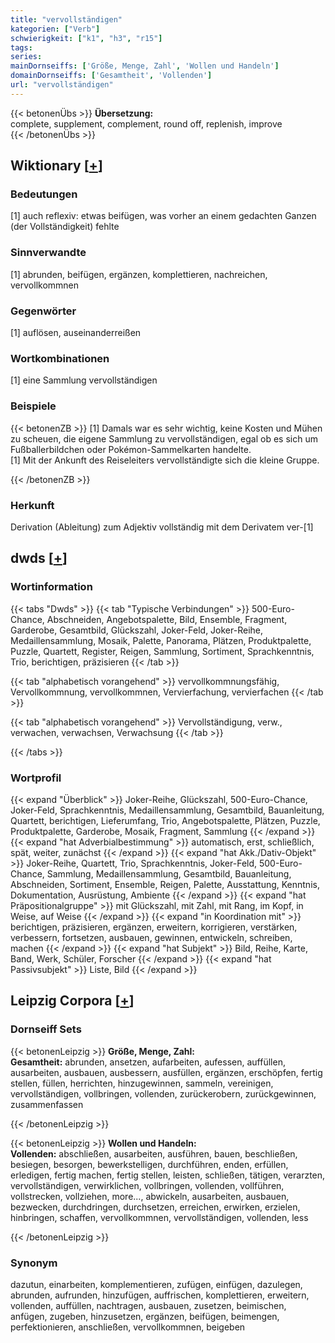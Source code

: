 ```yaml
---
title: "vervollständigen"
kategorien: ["Verb"]
schwierigkeit: ["k1", "h3", "r15"]
tags:
series:
mainDornseiffs: ['Größe, Menge, Zahl', 'Wollen und Handeln']
domainDornseiffs: ['Gesamtheit', 'Vollenden']
url: "vervollständigen"
---
```


{{< betonenÜbs >}}
**Übersetzung:**  
complete, supplement, complement, round off, replenish, improve  
{{< /betonenÜbs >}}

## Wiktionary [[+](https://de.wiktionary.org/wiki/vervollständigen)]

### Bedeutungen
[1] auch reflexiv: etwas beifügen, was vorher an einem gedachten Ganzen (der Vollständigkeit) fehlte  

### Sinnverwandte
[1] abrunden, beifügen, ergänzen, komplettieren, nachreichen, vervollkommnen  

### Gegenwörter
[1] auflösen, auseinanderreißen  

### Wortkombinationen
[1] eine Sammlung vervollständigen  

### Beispiele
{{< betonenZB >}}
[1] Damals war es sehr wichtig, keine Kosten und Mühen zu scheuen, die eigene Sammlung zu vervollständigen, egal ob es sich um Fußballerbildchen oder Pokémon-Sammelkarten handelte.  
[1] Mit der Ankunft des Reiseleiters vervollständigte sich die kleine Gruppe.  

{{< /betonenZB >}}
### Herkunft
Derivation (Ableitung) zum Adjektiv vollständig mit dem Derivatem ver-[1]  



## dwds [[+](https://www.dwds.de/wb/vervollständigen)]

### Wortinformation
{{< tabs "Dwds" >}}
{{< tab "Typische Verbindungen" >}}
500-Euro-Chance, Abschneiden, Angebotspalette, Bild, Ensemble, Fragment, Garderobe, Gesamtbild, Glückszahl, Joker-Feld, Joker-Reihe, Medaillensammlung, Mosaik, Palette, Panorama, Plätzen, Produktpalette, Puzzle, Quartett, Register, Reigen, Sammlung, Sortiment, Sprachkenntnis, Trio, berichtigen, präzisieren
{{< /tab >}}

{{< tab "alphabetisch vorangehend" >}}
vervollkommnungsfähig, Vervollkommnung, vervollkommnen, Vervierfachung, vervierfachen
{{< /tab >}}

{{< tab "alphabetisch vorangehend" >}}
Vervollständigung, verw., verwachen, verwachsen, Verwachsung
{{< /tab >}}

{{< /tabs >}}

### Wortprofil
{{< expand "Überblick" >}} Joker-Reihe, Glückszahl, 500-Euro-Chance, Joker-Feld, Sprachkenntnis, Medaillensammlung, Gesamtbild, Bauanleitung, Quartett, berichtigen, Lieferumfang, Trio, Angebotspalette, Plätzen, Puzzle, Produktpalette, Garderobe, Mosaik, Fragment, Sammlung {{< /expand >}}
{{< expand "hat Adverbialbestimmung" >}} automatisch, erst, schließlich, spät, weiter, zunächst {{< /expand >}}
{{< expand "hat Akk./Dativ-Objekt" >}} Joker-Reihe, Quartett, Trio, Sprachkenntnis, Joker-Feld, 500-Euro-Chance, Sammlung, Medaillensammlung, Gesamtbild, Bauanleitung, Abschneiden, Sortiment, Ensemble, Reigen, Palette, Ausstattung, Kenntnis, Dokumentation, Ausrüstung, Ambiente {{< /expand >}}
{{< expand "hat Präpositionalgruppe" >}} mit Glückszahl, mit Zahl, mit Rang, im Kopf, in Weise, auf Weise {{< /expand >}}
{{< expand "in Koordination mit" >}} berichtigen, präzisieren, ergänzen, erweitern, korrigieren, verstärken, verbessern, fortsetzen, ausbauen, gewinnen, entwickeln, schreiben, machen {{< /expand >}}
{{< expand "hat Subjekt" >}} Bild, Reihe, Karte, Band, Werk, Schüler, Forscher {{< /expand >}}
{{< expand "hat Passivsubjekt" >}} Liste, Bild {{< /expand >}}

## Leipzig Corpora [[+](https://corpora.uni-leipzig.de/en/res?word=vervollständigen&corpusId=deu_newscrawl-public_2018)]

### Dornseiff Sets
{{< betonenLeipzig >}}
**Größe, Menge, Zahl:**  
**Gesamtheit:** abrunden, ansetzen, aufarbeiten, aufessen, auffüllen, ausarbeiten, ausbauen, ausbessern, ausfüllen, ergänzen, erschöpfen, fertig stellen, füllen, herrichten, hinzugewinnen, sammeln, vereinigen, vervollständigen, vollbringen, vollenden, zurückerobern, zurückgewinnen, zusammenfassen  

{{< /betonenLeipzig >}}


{{< betonenLeipzig >}}
**Wollen und Handeln:**  
**Vollenden:** abschließen, ausarbeiten, ausführen, bauen, beschließen, besiegen, besorgen, bewerkstelligen, durchführen, enden, erfüllen, erledigen, fertig machen, fertig stellen, leisten, schließen, tätigen, verarzten, vervollständigen, verwirklichen, vollbringen, vollenden, vollführen, vollstrecken, vollziehen, more..., abwickeln, ausarbeiten, ausbauen, bezwecken, durchdringen, durchsetzen, erreichen, erwirken, erzielen, hinbringen, schaffen, vervollkommnen, vervollständigen, vollenden, less  

{{< /betonenLeipzig >}}

### Synonym
dazutun, einarbeiten, komplementieren, zufügen, einfügen, dazulegen, abrunden, aufrunden, hinzufügen, auffrischen, komplettieren, erweitern, vollenden, auffüllen, nachtragen, ausbauen, zusetzen, beimischen, anfügen, zugeben, hinzusetzen, ergänzen, beifügen, beimengen, perfektionieren, anschließen, vervollkommnen, beigeben

